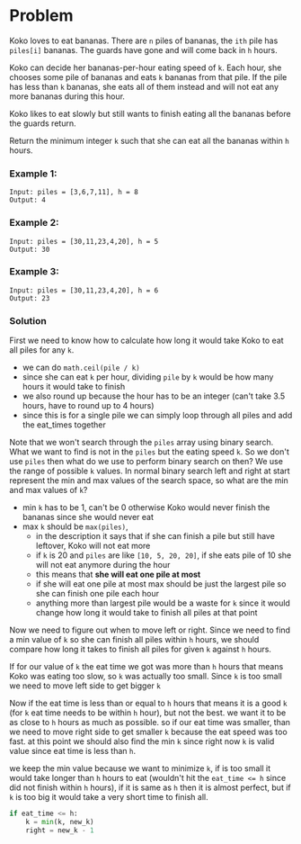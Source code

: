 # Problem
Koko loves to eat bananas. There are `n` piles of bananas, the `ith` pile has `piles[i]` bananas. The guards have gone and will come back in `h` hours.

Koko can decide her bananas-per-hour eating speed of `k`. Each hour, she chooses some pile of bananas and eats `k` bananas from that pile. If the pile has less than `k` bananas, she eats all of them instead and will not eat any more bananas during this hour.

Koko likes to eat slowly but still wants to finish eating all the bananas before the guards return.

Return the minimum integer `k` such that she can eat all the bananas within `h` hours.


### Example 1:
```
Input: piles = [3,6,7,11], h = 8
Output: 4
```

### Example 2:
```
Input: piles = [30,11,23,4,20], h = 5
Output: 30
```

### Example 3:
```
Input: piles = [30,11,23,4,20], h = 6
Output: 23
```


### Solution
First we need to know how to calculate how long it would take Koko to eat all piles for any `k`.
- we can do `math.ceil(pile / k)`
- since she can eat `k` per hour, dividing `pile` by `k` would be how many hours it would take to finish
- we also round up because the hour has to be an integer (can't take 3.5 hours, have to round up to 4 hours)
- since this is for a single pile we can simply loop through all piles and add the eat_times together

Note that we won't search through the `piles` array using binary search. What we want to find is not in the `piles` but the eating speed `k`.
So we don't use `piles` then what do we use to perform binary search on then? We use the range of possible `k` values.
In normal binary search left and right at start represent the min and max values of the search space, so what are the min and max values of `k`?
- min `k` has to be 1, can't be 0 otherwise Koko would never finish the bananas since she would never eat
- max `k` should be `max(piles)`, 
  - in the description it says that if she can finish a pile but still have leftover, Koko will not eat more
  - if `k` is 20 and `piles` are like `[10, 5, 20, 20]`, if she eats pile of 10 she will not eat anymore during the hour
  - this means that **she will eat one pile at most**
  - if she will eat one pile at most max should be just the largest pile so she can finish one pile each hour
  - anything more than largest pile would be a waste for `k` since it would change how long it would take to finish all piles at that point


Now we need to figure out when to move left or right. Since we need to find a min value of `k` so she can finish all piles within `h` hours,
we should compare how long it takes to finish all piles for given `k` against `h` hours.

If for our value of `k` the eat time we got was more than `h` hours that means Koko was eating too slow, so `k` was actually too small. Since `k` is too small we need to move left side to get bigger `k`

Now if the eat time is less than or equal to `h` hours that means it is a good `k` (for `k`  eat time needs to be within `h` hour), but not the best. we want it to be as close to `h` hours as much as possible. so if our eat time was smaller, than we need to move right side to get smaller `k` because the eat speed was too fast. at this point we should also find the min `k` since right now `k` is valid value since eat time is less than `h`.

we keep the min value because we want to minimize `k`, if is too small it would take longer than `h` hours to eat (wouldn't hit the `eat_time <= h` since did not finish within `h` hours), if it is same as `h` then it is almost perfect, but if `k` is too big it would take a very short time to finish all.

```python
if eat_time <= h:
    k = min(k, new_k)
    right = new_k - 1
```